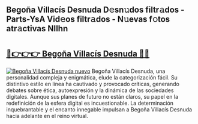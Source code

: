 ## Begoña Villacís Desnuda D𝚎sn𝚞dos filtr𝚊dos - Parts-YsA Vid𝚎os filtr𝚊dos - N𝚞evas f𝚘tos atr𝚊ctivas NIIhn

# <h2><a href="http://mb35dj6.tromn.icu/?c=Bego%c3%b1a+Villac%c3%ads+Desnuda">🔗👉👉👉 Begoña Villacís Desnuda 🔗🔗</a></h2>

[![Begoña Villacís Desnuda nuevo](https://i.imgur.com/pEAQMta.gif)](http://mb35dj6.tromn.icu/?c=Bego%c3%b1a+Villac%c3%ads+Desnuda)
Begoña Villacís Desnuda, una personalidad compleja y enigmática, elude la categorización fácil. Su distintivo estilo en línea ha cautivado y provocado críticas, generando debates sobre ética, autoexpresión y la dinámica de las sociedades digitales. Aunque sus planes de futuro no están claros, su papel en la redefinición de la esfera digital es incuestionable. La determinación inquebrantable y el encanto innegable impulsan a Begoña Villacís Desnuda hacia adelante en el reino virtual.
